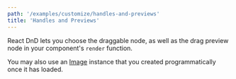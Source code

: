 ```yaml
---
path: '/examples/customize/handles-and-previews'
title: 'Handles and Previews'
---
```


React DnD lets you choose the draggable node, as well as the drag
preview node in your component's `render` function.

You may also use an [Image](https://developer.mozilla.org/en-US/docs/Web/API/HTMLImageElement/Image) instance that you created programmatically once it has loaded.

<view-source name="05-customize/handles-and-previews">
  <customize-handles-and-previews></customize-handles-and-previews>
</view-source>
